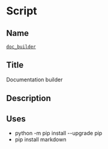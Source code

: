 # Script

## Name
[`doc_builder`]()

## Title
Documentation builder

## Description

## Uses
* python -m pip install --upgrade pip
* pip install markdown
